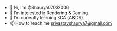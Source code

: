 - 👋 Hi, I’m @Shaurya07032006
- 👀 I’m interested in Rendering & Gaming
- 🌱 I’m currently learning BCA (AI&DS)
- 📫 How to reach me srivastavshaurya7@gmail.com

<!---
Shaurya07032006/Shaurya07032006 is a ✨ special ✨ repository because its `README.md` (this file) appears on your GitHub profile.
You can click the Preview link to take a look at your changes.
--->

